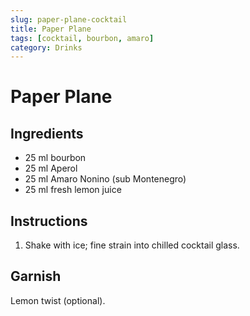 ```yaml
---
slug: paper-plane-cocktail
title: Paper Plane
tags: [cocktail, bourbon, amaro]
category: Drinks
---
```


# Paper Plane

## Ingredients

- 25 ml bourbon
- 25 ml Aperol
- 25 ml Amaro Nonino (sub Montenegro)
- 25 ml fresh lemon juice

## Instructions

1. Shake with ice; fine strain into chilled cocktail glass.

## Garnish

Lemon twist (optional).
